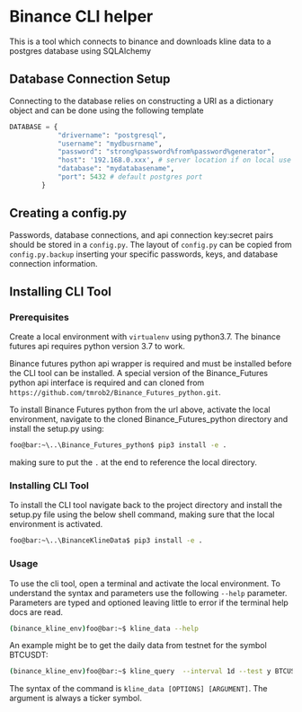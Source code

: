 # Binance CLI helper

This is a tool which connects to binance and downloads kline data to a postgres
database using SQLAlchemy

## Database Connection Setup
Connecting to the database relies on constructing a URI as a dictionary object and 
can be done using the following template
```python
DATABASE = {
            "drivername": "postgresql",
            "username": "mydbusrname",
            "password": "strong%password%from%password%generator",
            "host": '192.168.0.xxx', # server location if on local use 'localhost'
            "database": "mydatabasename",
            "port": 5432 # default postgres port
        }
```
## Creating a config.py
Passwords, database connections, and api connection key:secret pairs should be
stored in a ```config.py```. The layout of ```config.py``` can be copied from 
```config.py.backup``` inserting your specific passwords, keys, and database
connection information. 

## Installing CLI Tool
### Prerequisites

Create a local environment with ```virtualenv``` using python3.7. The binance futures api requires python
version 3.7 to work. 

Binance futures python api wrapper is required and must be installed before the CLI
tool can be installed. A special version of the Binance_Futures python api interface
is required and can cloned from ```https://github.com/tmrob2/Binance_Futures_python.git```.

To install Binance Futures python from the url above, activate the local environment,
navigate to the cloned Binance_Futures_python directory and install the setup.py using:
```sh
foo@bar:~\..\Binance_Futures_python$ pip3 install -e .
```
making sure to put the ```.``` at the end to reference the local directory.

### Installing CLI Tool

To install the CLI tool navigate back to the project directory and install the setup.py file using 
the below shell command, making sure that the local environment is activated.
```sh
foo@bar:~\..\BinanceKlineData$ pip3 install -e .
```


### Usage
To use the cli tool, open a terminal and activate the local environment. To understand the syntax and 
parameters use the following ```--help``` parameter. Parameters are typed and optioned leaving little
to error if the terminal help docs are read. 
```sh
(binance_kline_env)foo@bar:~$ kline_data --help
```
An example might be to get the daily data from testnet for the symbol BTCUSDT:
```sh
(binance_kline_env)foo@bar:~$ kline_query  --interval 1d --test y BTCUSDT
```
The syntax of the command is ```kline_data [OPTIONS] [ARGUMENT]```. The argument is always a ticker symbol.

